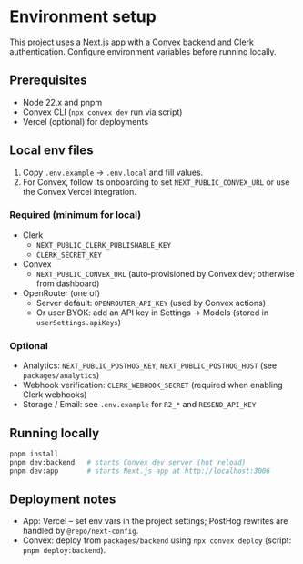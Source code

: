 # Environment setup

This project uses a Next.js app with a Convex backend and Clerk authentication. Configure environment variables before running locally.

## Prerequisites

- Node 22.x and pnpm
- Convex CLI (`npx convex dev` run via script)
- Vercel (optional) for deployments

## Local env files

1) Copy `.env.example` → `.env.local` and fill values.
2) For Convex, follow its onboarding to set `NEXT_PUBLIC_CONVEX_URL` or use the Convex Vercel integration.

### Required (minimum for local)

- Clerk
  - `NEXT_PUBLIC_CLERK_PUBLISHABLE_KEY`
  - `CLERK_SECRET_KEY`
- Convex
  - `NEXT_PUBLIC_CONVEX_URL` (auto‑provisioned by Convex dev; otherwise from dashboard)
- OpenRouter (one of)
  - Server default: `OPENROUTER_API_KEY` (used by Convex actions)
  - Or user BYOK: add an API key in Settings → Models (stored in `userSettings.apiKeys`)

### Optional

- Analytics: `NEXT_PUBLIC_POSTHOG_KEY`, `NEXT_PUBLIC_POSTHOG_HOST` (see `packages/analytics`)
- Webhook verification: `CLERK_WEBHOOK_SECRET` (required when enabling Clerk webhooks)
- Storage / Email: see `.env.example` for `R2_*` and `RESEND_API_KEY`

## Running locally

```bash
pnpm install
pnpm dev:backend   # starts Convex dev server (hot reload)
pnpm dev:app       # starts Next.js app at http://localhost:3006
```

## Deployment notes

- App: Vercel – set env vars in the project settings; PostHog rewrites are handled by `@repo/next-config`.
- Convex: deploy from `packages/backend` using `npx convex deploy` (script: `pnpm deploy:backend`).
